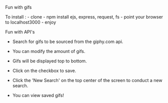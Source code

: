 Fun with gifs

To install : 
	- clone 
	- npm install ejs, express, request, fs
	- point your browser to localhost3000
	- enjoy

Fun with API's

- Search for gifs to be sourced from the giphy.com api. 

- You can modify the amount of gifs.

- Gifs will be displayed top to bottom.

- Click on the checkbox to save.

- Click the 'New Search' on the top center of the screen to conduct a new search.

- You can view saved gifs!

